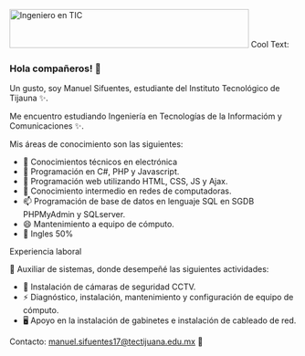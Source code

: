 <img src="https://images.cooltext.com/5508531.png" width="419" height="68" alt="Ingeniero en TIC" /> <img src="https://cooltext.com/images/ct_pixel.gif" width="80" height="15" alt="Cool Text: Logo and Graphics Generator" border="0" />

### Hola compañeros! 👋

Un gusto, soy Manuel Sifuentes, estudiante del Instituto Tecnológico de Tijauna ✨.

Me encuentro estudiando Ingeniería en Tecnologías de la Informacióm y Comunicaciones ✨.


Mis áreas de conocimiento son las siguientes:

- 🔭 Conocimientos técnicos en electrónica
- 🌱 Programación en C#, PHP y Javascript.
- 👯 Programación web utilizando HTML, CSS, JS y Ajax.
- 🤔 Conocimiento intermedio en redes de computadoras.
- 📫 Programación de base de datos en lenguaje SQL en SGDB PHPMyAdmin y SQLserver.
- 😄 Mantenimiento a equipo de cómputo.
- 💬 Ingles 50%

Experiencia laboral

🔭 Auxiliar de sistemas, donde desempeñé las siguientes actividades:
- 📲 Instalación de cámaras de seguridad CCTV.
- ⚡ Diagnóstico, instalación, mantenimiento y configuración de equipo de cómputo. 
- 🖥 Apoyo en la instalación de gabinetes e instalación de cableado de red.

Contacto: manuel.sifuentes17@tectijuana.edu.mx :email:
